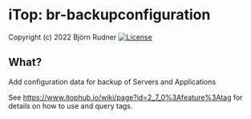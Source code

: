 # iTop: br-backupconfiguration

Copyright (c) 2022 Björn Rudner
[![License](https://img.shields.io/github/license/rudnerbjoern/iTop-br-backupconfiguration)](https://github.com/rudnerbjoern/iTop-br-backupconfiguration/blob/main/LICENSE)

## What?

Add configuration data for backup of Servers and Applications

See <https://www.itophub.io/wiki/page?id=2_7_0%3Afeature%3Atag> for details on how to use and query tags.
